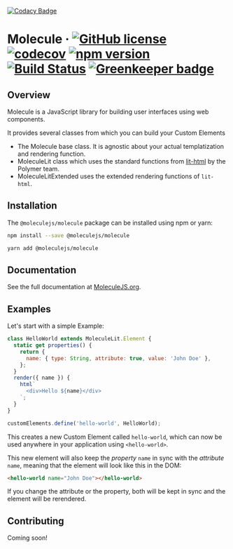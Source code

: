 [![Codacy Badge](https://api.codacy.com/project/badge/Grade/f28f115aeadf4538ac046a8885c6e7c5)](https://app.codacy.com/app/DerDrodt/MoleculeJS?utm_source=github.com&utm_medium=referral&utm_content=Molecule-JS/MoleculeJS&utm_campaign=Badge_Grade_Dashboard)
# Molecule &middot; [![GitHub license](https://img.shields.io/badge/license-MIT-blue.svg)](https://github.com/Molecule-JS/MoleculeJS/blob/master/LICENSE) [![codecov](https://codecov.io/gh/Molecule-JS/MoleculeJS/branch/master/graph/badge.svg)](https://codecov.io/gh/Molecule-JS/MoleculeJS) [![npm version](https://badge.fury.io/js/%40moleculejs%2Fmolecule.svg)](https://badge.fury.io/js/%40moleculejs%2Fmolecule) [![Build Status](https://travis-ci.org/Molecule-JS/MoleculeJS.svg?branch=master)](https://travis-ci.org/Molecule-JS/MoleculeJS) [![Greenkeeper badge](https://badges.greenkeeper.io/Molecule-JS/MoleculeJS.svg)](https://greenkeeper.io/)

## Overview

Molecule is a JavaScript library for building user interfaces using web components.

It provides several classes from which you can build your Custom Elements

- The Molecule base class. It is agnostic about your actual templatization and rendering function.
- MoleculeLit class which uses the standard functions from [lit-html](https://github.com/PolymerLabs/lit-html) by the Polymer team.
- MoleculeLitExtended uses the extended rendering functions of `lit-html`.

## Installation

The `@moleculejs/molecule` package can be installed using npm or yarn:

```bash
npm install --save @moleculejs/molecule
```

```bash
yarn add @moleculejs/molecule
```

## Documentation

See the full documentation at [MoleculeJS.org](https://moleculejs.org).

## Examples

Let's start with a simple Example:

```js
class HelloWorld extends MoleculeLit.Element {
  static get properties() {
    return {
      name: { type: String, attribute: true, value: 'John Doe' },
    };
  }
  render({ name }) {
    html`
      <div>Hello ${name}</div>
    `;
  }
}

customElements.define('hello-world', HelloWorld);
```

This creates a new Custom Element called `hello-world`, which can now be used anywhere in your application using `<hello-world>`.

This new element will also keep the _property_ `name` in sync with the _attribute_ `name`, meaning that the element will look like this in the DOM:

```html
<hello-world name="John Doe"></hello-world>
```

If you change the attribute or the property, both will be kept in sync and the element will be rerendered.

## Contributing

Coming soon!
